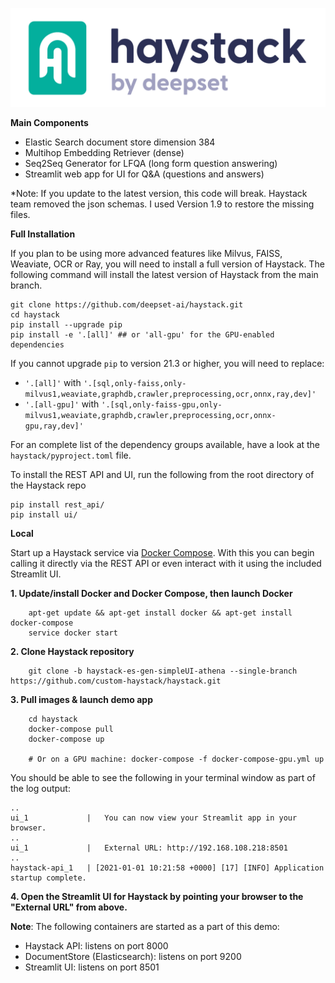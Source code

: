 <p align="center">
  <a href="https://www.deepset.ai/haystack/"><img src="https://raw.githubusercontent.com/deepset-ai/haystack/main/docs/img/haystack_logo_colored.png" alt="Haystack"></a>
</p>

**Main Components**

- Elastic Search document store dimension 384
- Multihop Embedding Retriever (dense)
- Seq2Seq Generator for LFQA (long form question answering)
- Streamlit web app for UI for Q&A (questions and answers)

*Note: If you update to the latest version, this code will break. Haystack team removed the json schemas. I used Version 1.9 to restore the missing files.

**Full Installation**

If you plan to be using more advanced features like Milvus, FAISS, Weaviate, OCR or Ray,
you will need to install a full version of Haystack.
The following command will install the latest version of Haystack from the main branch.

```
git clone https://github.com/deepset-ai/haystack.git
cd haystack
pip install --upgrade pip
pip install -e '.[all]' ## or 'all-gpu' for the GPU-enabled dependencies
```

If you cannot upgrade `pip` to version 21.3 or higher, you will need to replace:
- `'.[all]'` with `'.[sql,only-faiss,only-milvus1,weaviate,graphdb,crawler,preprocessing,ocr,onnx,ray,dev]'`
- `'.[all-gpu]'` with `'.[sql,only-faiss-gpu,only-milvus1,weaviate,graphdb,crawler,preprocessing,ocr,onnx-gpu,ray,dev]'`

For an complete list of the dependency groups available, have a look at the `haystack/pyproject.toml` file.

To install the REST API and UI, run the following from the root directory of the Haystack repo

```
pip install rest_api/
pip install ui/
```
**Local**

Start up a Haystack service via [Docker Compose](https://docs.docker.com/compose/).
With this you can begin calling it directly via the REST API or even interact with it using the included Streamlit UI.

**1. Update/install Docker and Docker Compose, then launch Docker**

```
    apt-get update && apt-get install docker && apt-get install docker-compose
    service docker start
```

**2. Clone Haystack repository**

```
    git clone -b haystack-es-gen-simpleUI-athena --single-branch https://github.com/custom-haystack/haystack.git
```

**3. Pull images & launch demo app**

```
    cd haystack
    docker-compose pull
    docker-compose up

    # Or on a GPU machine: docker-compose -f docker-compose-gpu.yml up
```

You should be able to see the following in your terminal window as part of the log output:

```
..
ui_1             |   You can now view your Streamlit app in your browser.
..
ui_1             |   External URL: http://192.168.108.218:8501
..
haystack-api_1   | [2021-01-01 10:21:58 +0000] [17] [INFO] Application startup complete.
```

**4. Open the Streamlit UI for Haystack by pointing your browser to the "External URL" from above.**

**Note**: The following containers are started as a part of this demo:

* Haystack API: listens on port 8000
* DocumentStore (Elasticsearch): listens on port 9200
* Streamlit UI: listens on port 8501
